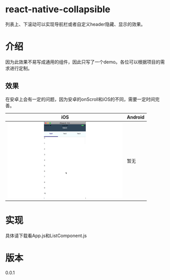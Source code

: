 # react-native-collapsible

列表上、下滚动可以实现导航栏或者自定义header隐藏、显示的效果。

# 介绍 

因为此效果不易写成通用的组件，因此只写了一个demo。各位可以根据项目的需求进行定制。

## 效果

在安卓上会有一定的问题，因为安卓的onScroll和iOS的不同，需要一定时间完善。

| iOS | Android |
| --- | ------- |
| ![](./react-native-collapsible.gif) | 暂无 |

# 实现

具体请下载看App.js和ListComponent.js

# 版本

0.0.1



